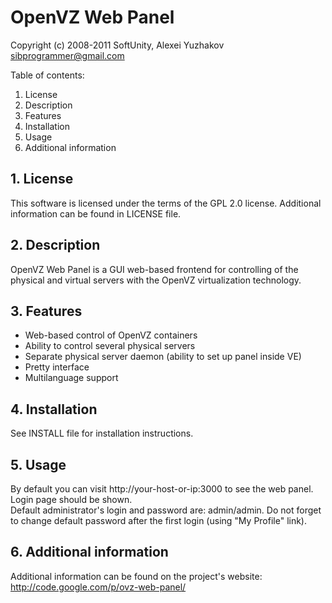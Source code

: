 # OpenVZ Web Panel


Copyright (c) 2008-2011 SoftUnity, Alexei Yuzhakov <sibprogrammer@gmail.com>

Table of contents:

1. License
2. Description
3. Features
4. Installation
5. Usage
6. Additional information


## 1. License

This software is licensed under the terms of the GPL 2.0 license. 
Additional information can be found in LICENSE file.


## 2. Description

OpenVZ Web Panel is a GUI web-based frontend for controlling of the physical 
and virtual servers with the OpenVZ virtualization technology.


## 3. Features

* Web-based control of OpenVZ containers
* Ability to control several physical servers
* Separate physical server daemon (ability to set up panel inside VE)
* Pretty interface
* Multilanguage support


## 4. Installation

See INSTALL file for installation instructions.


## 5. Usage

By default you can visit http://your-host-or-ip:3000 to see the web panel. Login 
page should be shown.  
Default administrator's login and password are: admin/admin. Do not forget to
change default password after the first login (using "My Profile" link).


## 6. Additional information

Additional information can be found on the project's website:
http://code.google.com/p/ovz-web-panel/

